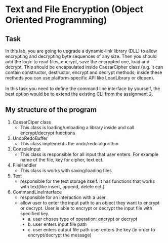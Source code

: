 # Text and File Encryption (Object Oriented Programming)
## Task
In this lab, you are going to upgrade a dynamic-link library (DLL) to allow encrypting and
decrypting byte sequences of any size. Then you should add the logic to read files, encrypt, save
the encrypted one, load and decrypt. This should be encapsulated inside CaesarCipher class (e.g.
it can contain constructor, destructor, encrypt and decrypt methods; inside these methods you can
use platform-specific API like LoadLibrary or dlopen).
<br></br>
In this task you need to define the command line interface by yourself, the best option would be to
extend the existing CLI from the assignment 2.
## My structure of the program
1. CaesarCiper class
   - This class is loading/unloading a library inside and call encrypt/decrypt functions
2. UndoRedoBuffer
   - This class implements the undo/redo algorithm
3. ConsoleInput
   - This class is responsible for all input that user enters. For example name of the file, key for cipher, text ect.
4. FileHandler
   - This class is works with saving/loading files
5. Text
   - responsible for the text storage itself. It has functions that works with text(like insert, append, delete ect.)
6. CommandLineInterface
   - responsible for an interaction with a user
   - allow user to enter the input path to an object they want to encrypt or decrypt. User is able
to encrypt or decrypt the input file with specified key.
      - a. user choses type of operation: encrypt or decrypt
      - b. user enters input file path
      - c. user enters output file path user enters the key (in order to encrypt/decrypt the message)
